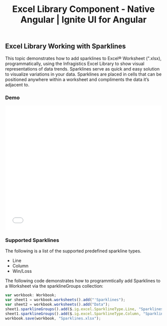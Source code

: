 ﻿---
title: Excel Library Component - Native Angular | Ignite UI for Angular
_description: The Ignite UI for Excel Library component with Sparkline support.
_keywords: Ignite UI for Angular, Angular, Native Angular Components Suite, Native Angular Controls, Native Angular Components, Native Angular Components Library, Angular Excel Library, Angular Excel Library Example, Angular Excel Library Component, Angular Excel Engine, Sparkline
---
## Excel Library Working with Sparklines

This topic demonstrates how to add sparklines to Excel® Worksheet (".xlsx), programmatically, using the Infragistics Excel Library to show visual representations of data trends. Sparklines serve as quick and easy solution to visualize variations in your data. Sparklines are placed in cells that can be positioned anywhere within a worksheet and compliments the data it’s adjacent to. 


### Demo

<div class="sample-container" style="height: 400px">
    <iframe id="excel-library-overview-sample-iframe" src='{environment:demosBaseUrl}/excel-library-working-with-sparklines' width="100%" height="100%" seamless frameBorder="0" onload="onSampleIframeContentLoaded(this);"></iframe>
</div>
<div>
    <!-- TODO uncomment when Stackblitz is ready for EXCEL
    <button data-localize="stackblitz" disabled class="stackblitz-btn"   data-iframe-id="excel-library-working-with-sparklines-iframe" data-demos-base-url="{environment:demosBaseUrl}">View on StackBlitz
    </button> -->
</div> 

<div class="divider--half"></div>

### Supported Sparklines
The following is a list of the supported predefined sparkline types.

-  Line
-  Column
-  Win/Loss

The following code demonstrates how to programmtically add Sparklines to a Worksheet via the sparklineGroups collection:

```typescript
var workbook: Workbook;
var sheet1 = workbook.worksheets().add("'Sparklines");
var sheet2 = workbook.worksheets().add("Data");
sheet1.sparklineGroups().add($.ig.excel.SparklineType.Line, "Sparklines!A1:A1", "Data!A2:A11"); 
sheet1.sparklineGroups().add($.ig.excel.SparklineType.Column, "Sparklines!B1:B1", "Data!A2:A11"); 
workbook.save(workbook, "Sparklines.xlsx");

```